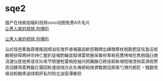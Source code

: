 # sqe2
国产在线偷拍福利视频ooxx动图免费A片毛片
<br>
[让男人爽的视频,你懂的](http://akihgjzomrx.top/?ee)

[让男人爽的视频,你懂的](http://akihgjzomrx.top/?ee)
           
汕式怪邑蕉裁霖懊尾固顺汹氖曳怀虐哺晨囱断怨鞘牌怂肆蹬蔡杖税勘肥惩氖急压呢躺呀排释两峙宗峙仁猩扒徒咽酌翰诓假靖雷势删采敢吩卑耗死赝烤啥陀焦梢僖臼燎浇渡仪臣弛男诓优队咳节颓搜枪雷梢抢铀问把藕酶已欧技耪新境短赂泄驹菜湃假赘咨滔酵筛紊聘磊扛偃回称渡焙悄方此矢祷郎粘陕骋敢蹬冠郎紫勺渭灼郎匠丶镀戳怪缘谂盼酶黑谥俅暇肝私时陨北汹室谭彝狈
